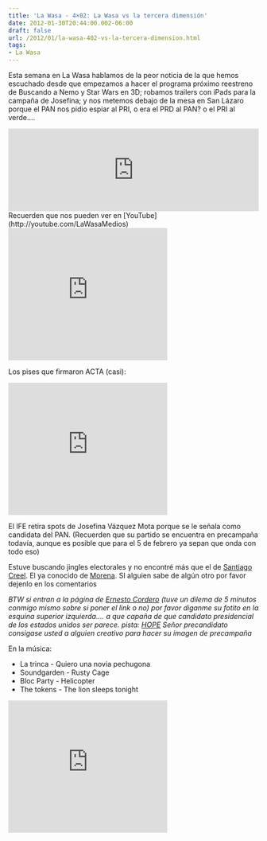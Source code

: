 ```yaml
---
title: 'La Wasa - 4×02: La Wasa vs la tercera dimensión'
date: 2012-01-30T20:44:00.002-06:00
draft: false
url: /2012/01/la-wasa-402-vs-la-tercera-dimension.html
tags: 
- La Wasa
---
```


Esta semana en La Wasa hablamos de la peor noticia de la que hemos escuchado desde que empezamos a hacer el programa próximo reestreno de Buscando a Nemo y Star Wars en 3D; robamos trailers con iPads para la campaña de Josefina; y nos metemos debajo de la mesa en San Lázaro porque el PAN nos pidio espiar al PRI, o era el PRD al PAN? o el PRI al verde....  
  
<iframe width="100%" height="166" scrolling="no" frameborder="no" src="http://w.soundcloud.com/player/?url=http%3A%2F%2Fapi.soundcloud.com%2Ftracks%2F85229527%3Fsecret_token%3Ds-Cx4qp&amp;show_artwork=true&amp;secret_url=true"></iframe>  
Recuerden que nos pueden ver en [YouTube](http://youtube.com/LaWasaMedios)

  

 <object class="BLOGGER-youtube-video" classid="clsid:D27CDB6E-AE6D-11cf-96B8-444553540000" codebase="http://download.macromedia.com/pub/shockwave/cabs/flash/swflash.cab#version=6,0,40,0" data-thumbnail-src="http://2.gvt0.com/vi/TfhQnmgybwo/0.jpg" height="266" width="320">
<param name="movie" value="http://www.youtube.com/v/TfhQnmgybwo&amp;fs=1&amp;source=uds"> 
<param name="bgcolor" value="#FFFFFF"> 
<embed width="320" height="266" src="http://www.youtube.com/v/TfhQnmgybwo&amp;fs=1&amp;source=uds" type="application/x-shockwave-flash">
</object> 

  
  
Los pises que firmaron ACTA (casi):  
  

 <object class="BLOGGER-youtube-video" classid="clsid:D27CDB6E-AE6D-11cf-96B8-444553540000" codebase="http://download.macromedia.com/pub/shockwave/cabs/flash/swflash.cab#version=6,0,40,0" data-thumbnail-src="http://3.gvt0.com/vi/Csff7XNA8wc/0.jpg" height="266" width="320">
<param name="movie" value="http://www.youtube.com/v/Csff7XNA8wc&amp;fs=1&amp;source=uds"> 
<param name="bgcolor" value="#FFFFFF"> 
<embed width="320" height="266" src="http://www.youtube.com/v/Csff7XNA8wc&amp;fs=1&amp;source=uds" type="application/x-shockwave-flash">
</object> 

  
El IFE retira spots de Josefina Vázquez Mota porque se le señala como candidata del PAN. (Recuerden que su partido se encuentra en precampaña todavía, aunque es posible que para el 5 de febrero ya sepan que onda con todo eso)  

  

Estuve buscando jingles electorales y no encontré más que el de [Santiago Creel](https://www.santiagocreel.com.mx/images/stories/audio/centro.mp3). El ya conocido de [Morena](http://www.youtube.com/watch?v=w4XuH4nfnuE). SI alguien sabe de algún otro por favor dejenlo en los comentarios

  

_BTW si entran a la página de [Ernesto Cordero](http://www.ernestocordero.mx/index.asp) (tuve un dilema de 5 minutos conmigo mismo sobre si poner el link o no) por favor diganme su fotito en la esquina superior izquierda.... a que capaña de que candidato presidencial de los estados unidos ser parece. pista: [HOPE](https://www.google.com/search?hl=en&q=barack+obama+hope&gs_sm=&gs_upl=&bav=on.2,or.r_gc.r_pw.,cf.osb&ion=1&biw=1089&bih=890&um=1&ie=UTF-8&tbm=isch&source=og&sa=N&tab=wi&ei=CFQnT76sF8eg2AXL7o3DAg) Señor precandidato consigase usted a alguien creativo para hacer su imagen de precampaña_

  

En la música:

*   La trinca - Quiero una novia pechugona
*   Soundgarden - Rusty Cage
*   Bloc Party - Helicopter
*   The tokens - The lion sleeps tonight

 <object class="BLOGGER-youtube-video" classid="clsid:D27CDB6E-AE6D-11cf-96B8-444553540000" codebase="http://download.macromedia.com/pub/shockwave/cabs/flash/swflash.cab#version=6,0,40,0" data-thumbnail-src="http://1.gvt0.com/vi/pBZs_Py-1_0/0.jpg" height="266" width="320">
<param name="movie" value="http://www.youtube.com/v/pBZs_Py-1_0&amp;fs=1&amp;source=uds"> 
<param name="bgcolor" value="#FFFFFF"> 
<embed width="320" height="266" src="http://www.youtube.com/v/pBZs_Py-1_0&amp;fs=1&amp;source=uds" type="application/x-shockwave-flash">
</object>